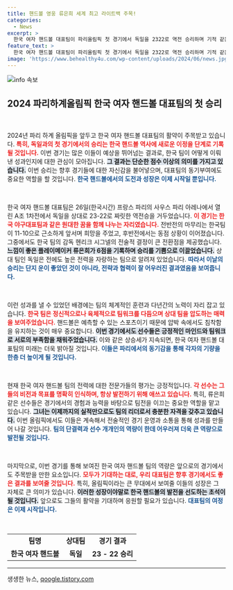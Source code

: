 ```yaml
---
title: 핸드볼 영웅 류은희 세계 최고 라이트백 주목!
categories:
  - News
excerpt: >
  한국 여자 핸드볼 대표팀이 파리올림픽 첫 경기에서 독일을 2322로 역전 승리하며 기적 같은 첫 승리를 기록! 류은희는 IHF 선정 주목할 선수로 이름을 올리고, 팀을 이끄는 리더십을 발휘했습니다. 8강 진출의 희망이 보인다!
feature_text: >
  한국 여자 핸드볼 대표팀이 파리올림픽 첫 경기에서 독일을 2322로 역전 승리하며 기적 같은 첫 승리를 기록! 류은희는 IHF 선정 주목할 선수로 이름을 올리고, 팀을 이끄는 리더십을 발휘했습니다. 8강 진출의 희망이 보인다!
image: 'https://www.behealthy4u.com/wp-content/uploads/2024/06/news.jpg'
---
```


<p><img src="https://www.behealthy4u.com/wp-content/uploads/2024/06/news.jpg" alt="info 속보" /></p>

<h2 data-ke-size="size26">2024 파리하계올림픽 한국 여자 핸드볼 대표팀의 첫 승리</h2>

<p data-ke-size="size16">&nbsp;</p>

<p>2024년 파리 하계 올림픽을 앞두고 한국 여자 핸드볼 대표팀의 활약이 주목받고 있습니다. <b><span style="color: #ee2323;">특히, 독일과의 첫 경기에서의 승리는 한국 핸드볼 역사에 새로운 이정을 단계로 기록될 것입니다.</span></b> 이번 경기는 많은 이들이 예상을 뛰어넘는 결과로, 한국 팀이 어떻게 이뤄낸 성과인지에 대한 관심이 모아집니다. <b><span style="background-color: #21538527;">그 결과는 단순한 점수 이상의 의미를 가지고 있습니다.</span></b> 이번 승리는 향후 경기들에 대한 자신감을 불어넣으며, 대표팀의 동기부여에도 중요한 역할을 할 것입니다. <b><span style="color: #1a5490;">한국 핸드볼에서의 도전과 성장은 이제 시작일 뿐입니다.</span></b></p>

<p data-ke-size="size16">&nbsp;</p>

<p>한국 여자 핸드볼 대표팀은 26일(한국시간) 프랑스 파리의 사우스 파리 아레나에서 열린 A조 1차전에서 독일을 상대로 23-22로 짜릿한 역전승을 거두었습니다. <b><span style="color: #ee2323;">이 경기는 한국 야구대표팀과 같은 원대한 꿈을 함께 나누는 자리였습니다.</span></b> 전반전의 마무리는 한국팀이 11-10으로 근소하게 앞서며 희망을 주었고, 후반전에서는 동점 상황이 이어졌습니다. 그중에서도 한국 팀의 감독 헨리크 시그넬의 전술적 결정이 큰 전환점을 제공했습니다. <b><span style="background-color: #21538527;">느낌이 좋은 플레이메이커 류은희가 6점을 기록하며 승리를 기쁨으로 이끌었습니다.</span></b> 상대 팀인 독일은 전에도 높은 전력을 자랑하는 팀으로 알려져 있었습니다. <b><span style="color: #1a5490;">따라서 이날의 승리는 단지 운이 좋았던 것이 아니라, 전략과 협력이 잘 어우러진 결과였음을 보여줍니다.</span></b></p>

<p data-ke-size="size16">&nbsp;</p>

<p>이런 성과를 낼 수 있었던 배경에는 팀의 체계적인 훈련과 다년간의 노력이 자리 잡고 있습니다. <b><span style="color: #ee2323;">한국 팀은 정신적으로나 육체적으로 팀워크를 다듬으며 상대 팀을 압도하는 매력을 보여주었습니다.</span></b> 핸드볼은 예측할 수 있는 스포츠이기 때문에 압박 속에서도 침착함을 유지하는 것이 매우 중요합니다. <b><span style="background-color: #21538527;">이번 경기에서도 선수들은 긍정적인 마인드와 팀워크로 서로의 부족함을 채워주었습니다.</span></b> 이와 같은 상승세가 지속되면, 한국 여자 핸드볼 대표팀의 미래는 더욱 밝아질 것입니다. <b><span style="color: #1a5490;">이들은 파리에서의 동기감을 통해 각자의 기량을 한층 더 높이게 될 것입니다.</span></b></p>

<p data-ke-size="size16">&nbsp;</p>

<p>현재 한국 여자 핸드볼 팀의 전력에 대한 전문가들의 평가는 긍정적입니다. <b><span style="color: #ee2323;">각 선수는 그들의 비전과 목표를 명확히 인식하며, 항상 발전하기 위해 애쓰고 있습니다.</span></b> 특히, 류은희 같은 선수들은 경기에서의 경험과 능력을 바탕으로 팀전을 이끄는 중요한 역할을 맡고 있습니다. <b><span style="background-color: #21538527;">그녀는 이제까지의 실적만으로도 팀의 리더로서 충분한 자격을 갖추고 있습니다.</span></b> 이번 올림픽에서도 이들은 계속해서 전술적인 경기 운영과 소통을 통해 성과를 만들어 나갈 것입니다. <b><span style="color: #1a5490;">팀의 단결력과 선수 개개인의 역량이 한데 어우러져 더욱 큰 역량으로 발전될 것입니다.</span></b></p>

<p data-ke-size="size16">&nbsp;</p>

<p>마지막으로, 이번 경기를 통해 보여진 한국 여자 핸드볼 팀의 역량은 앞으로의 경기에서도 주목받을 만한 요소입니다. <b><span style="color: #ee2323;">모두가 기대하는 대로, 우리 대표팀은 향후 경기에서도 좋은 결과를 보여줄 것입니다.</span></b> 특히, 올림픽이라는 큰 무대에서 보여줄 이들의 성장은 그 자체로 큰 의미가 있습니다. <b><span style="background-color: #21538527;">이러한 성장이야말로 한국 핸드볼의 발전을 선도하는 초석이 될 것입니다.</span></b> 앞으로도 그들의 활약을 기대하며 응원할 필요가 있습니다. <b><span style="color: #1a5490;">대표팀의 여정은 이제 시작입니다.</span></b></p>

<p data-ke-size="size16">&nbsp;</p>

<table>
  <tr>
    <td style="text-align: center; height: 17px;"><b>팀명</b></td>
    <td style="text-align: center; height: 17px;"><b>상대팀</b></td>
    <td style="text-align: center; height: 17px;"><b>경기 결과</b></td>
  </tr>
  <tr>
    <td style="text-align: center; height: 17px;"><b>한국 여자 핸드볼</b></td>
    <td style="text-align: center; height: 17px;"><b>독일</b></td>
    <td style="text-align: center; height: 17px;"><b>23 - 22 승리</b></td>
  </tr>
</table>

<hr>
생생한 뉴스, <a href="https://qoogle.tistory.com" rel="dofollow">qoogle.tistory.com</a>


